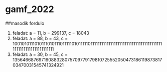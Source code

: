 # gamf_2022

##masodik fordulo
1. feladat: a = 11, b = 299137, c = 18043
2. feladat: a = 88, b = 43, c = 1001010111010111010111011111010111110111111111111111111111111111111111111111111111111111111111111111
3. feladat: a = 30, b = 45, c = 1356466876971608832807570977917981072555205047318611987381703470031545741324921
